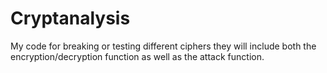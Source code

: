# Cryptanalysis
My code for breaking or testing different ciphers they will include both the encryption/decryption function as well as the attack function.
